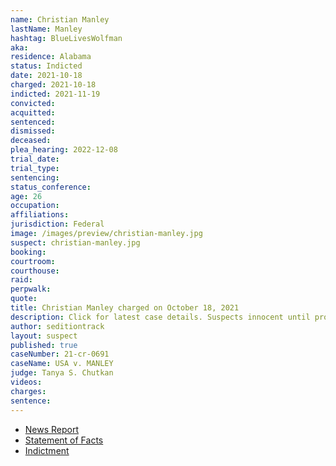 ```yaml
---
name: Christian Manley
lastName: Manley
hashtag: BlueLivesWolfman
aka:
residence: Alabama
status: Indicted
date: 2021-10-18
charged: 2021-10-18
indicted: 2021-11-19
convicted:
acquitted:
sentenced:
dismissed:
deceased:
plea_hearing: 2022-12-08
trial_date:
trial_type:
sentencing:
status_conference:
age: 26
occupation:
affiliations:
jurisdiction: Federal
image: /images/preview/christian-manley.jpg
suspect: christian-manley.jpg
booking:
courtroom:
courthouse:
raid:
perpwalk:
quote:
title: Christian Manley charged on October 18, 2021
description: Click for latest case details. Suspects innocent until proven guilty.
author: seditiontrack
layout: suspect
published: true
caseNumber: 21-cr-0691
caseName: USA v. MANLEY
judge: Tanya S. Chutkan
videos:
charges:
sentence:
---
```

- [News Report](https://www.al.com/news/2021/10/alabama-man-seen-wearing-bulletproof-vest-pepper-spraying-officers-on-jan-6-arrested-in-alaska.html)
- [Statement of Facts](https://www.justice.gov/usao-dc/case-multi-defendant/file/1458781/download)
- [Indictment](https://www.justice.gov/usao-dc/case-multi-defendant/file/1458771/download)

